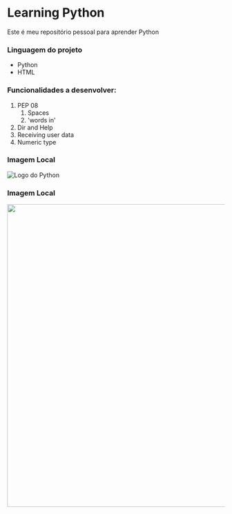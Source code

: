 # Learning Python
Este é meu repositório pessoal para aprender Python

### Linguagem do projeto

* Python
* HTML

### Funcionalidades a desenvolver:

1. PEP 08
    1. Spaces
    2. 'words in'
2. Dir and Help
3. Receiving user data
4. Numeric type

### Imagem Local

![Logo do Python](Programador\Python\python.png)

### Imagem Local

<div align="center">
<img src="https://img2.gratispng.com/20180806/fv/kisspng-python-scalable-vector-graphics-logo-javascript-cl-coderpete-game-development-5b6819307ca155.2506144815335488485105.jpg" width="700px" />
</div>

